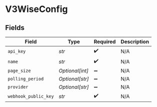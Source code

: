# V3WiseConfig


## Fields

| Field                | Type                 | Required             | Description          |
| -------------------- | -------------------- | -------------------- | -------------------- |
| `api_key`            | *str*                | :heavy_check_mark:   | N/A                  |
| `name`               | *str*                | :heavy_check_mark:   | N/A                  |
| `page_size`          | *Optional[int]*      | :heavy_minus_sign:   | N/A                  |
| `polling_period`     | *Optional[str]*      | :heavy_minus_sign:   | N/A                  |
| `provider`           | *Optional[str]*      | :heavy_minus_sign:   | N/A                  |
| `webhook_public_key` | *str*                | :heavy_check_mark:   | N/A                  |